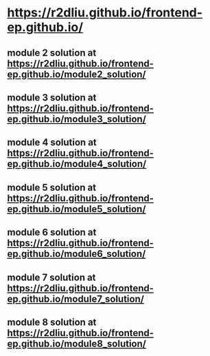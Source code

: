 # https://r2dliu.github.io/frontend-ep.github.io/

## module 2 solution at https://r2dliu.github.io/frontend-ep.github.io/module2_solution/

## module 3 solution at https://r2dliu.github.io/frontend-ep.github.io/module3_solution/

## module 4 solution at https://r2dliu.github.io/frontend-ep.github.io/module4_solution/

## module 5 solution at https://r2dliu.github.io/frontend-ep.github.io/module5_solution/

## module 6 solution at https://r2dliu.github.io/frontend-ep.github.io/module6_solution/

## module 7 solution at https://r2dliu.github.io/frontend-ep.github.io/module7_solution/

## module 8 solution at https://r2dliu.github.io/frontend-ep.github.io/module8_solution/
